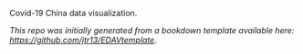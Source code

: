 Covid-19 China data visualization.

*This repo was initially generated from a bookdown template available here: https://github.com/jtr13/EDAVtemplate.*	




